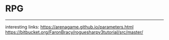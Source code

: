 # RPG
---
interesting links:
https://arenagame.github.io/parameters.html
https://bitbucket.org/FaronBracy/roguesharpv3tutorial/src/master/
